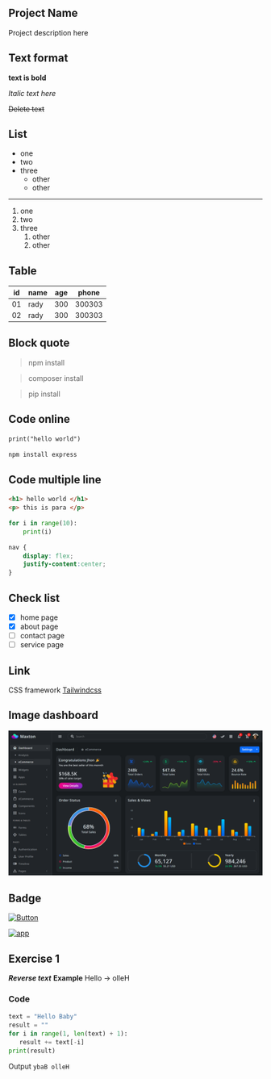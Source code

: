 ## Project Name 
Project description here

## Text format

**text is bold**

*Italic text here*

~~Delete text~~

## List
- one
- two
- three
    - other
    - other
---
1. one
2. two
3. three
    1. other
    2. other

## Table

| id  | name | age | phone |
|-----|------|-----|-------|
| 01  | rady | 300 | 300303|
| 02  | rady | 300 | 300303|

## Block quote

> npm install 

> composer install

> pip install


## Code online
`print("hello world")`

`npm install express`

## Code multiple line
```html
<h1> hello world </h1>
<p> this is para </p>
```
```python
for i in range(10):
    print(i)
```
```css
nav {
    display: flex;
    justify-content:center;
}
```
## Check list
- [x] home page
- [x] about page
- [ ] contact page
- [ ] service page

## Link 

CSS framework [Tailwindcss](https://tailwindcss.com/)

## Image dashboard
![Dashboard](dashboard.png)

## Badge

[![Button](https://img.shields.io/badge/Visit-Website-blue)](https://tailwindcss.com/)

[![app](https://img.shields.io/badge/PNC_School-Application-orange)](https://example.com)

## Exercise 1
***Reverse text***
**Example** Hello -> olleH
### Code
```python
text = "Hello Baby"
result = ""
for i in range(1, len(text) + 1):
   result += text[-i]
print(result)
```
Output
`ybaB olleH`
